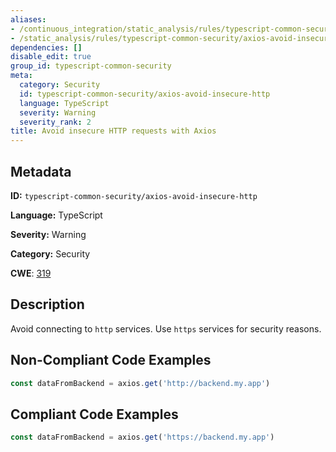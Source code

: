 ```yaml
---
aliases:
- /continuous_integration/static_analysis/rules/typescript-common-security/axios-avoid-insecure-http
- /static_analysis/rules/typescript-common-security/axios-avoid-insecure-http
dependencies: []
disable_edit: true
group_id: typescript-common-security
meta:
  category: Security
  id: typescript-common-security/axios-avoid-insecure-http
  language: TypeScript
  severity: Warning
  severity_rank: 2
title: Avoid insecure HTTP requests with Axios
---
```

<!--  SOURCED FROM https://github.com/DataDog/datadog-static-analyzer-rule-docs -->


## Metadata
**ID:** `typescript-common-security/axios-avoid-insecure-http`

**Language:** TypeScript

**Severity:** Warning

**Category:** Security

**CWE**: [319](https://cwe.mitre.org/data/definitions/319.html)

## Description
Avoid connecting to `http` services. Use `https` services for security reasons.

## Non-Compliant Code Examples
```typescript
const dataFromBackend = axios.get('http://backend.my.app')

```

## Compliant Code Examples
```typescript
const dataFromBackend = axios.get('https://backend.my.app')

```
